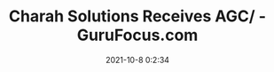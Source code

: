 ---
"title": "Charah Solutions Receives AGC/ - GuruFocus.com"
"date": "2021-10-8 0:2:34"
"feed_name": "GOOGLENEWSCONSTRUCTION"
"feed_website": "https://news.google.com/search?q=construction%2Bincident&hl=en-US&gl=US&ceid=US:en"
"feed_rss": "https://news.google.com/rss/search?q=construction%2Bincident&hl=en-US&gl=US&ceid=US:en"
"link": "https://www.gurufocus.com/news/1540320/charah-solutions-receives-agcwillis-towers-watson--construction-safety-excellence-award-for-fourth-straight-year"
"source": "{'href': 'https://www.gurufocus.com', 'title': 'GuruFocus.com'}"
"file": "_posts/2021-1-1-18a35e6272cee67f15a6198d4124c3a48ac658b8.md"
"accident": "0"
"drilling": "0"
"dead": "0"
"injured": "0"
"arrested": "0"
"place": "unknown place"
"where": "unknown site"
"causes": "unknown"
"place_uri": "unknown place"
---